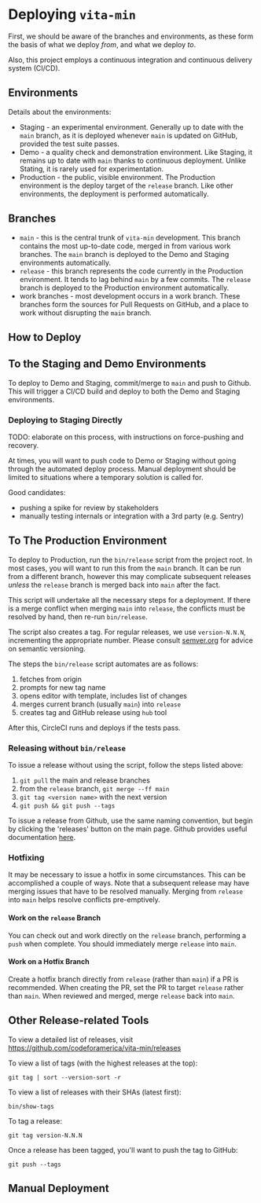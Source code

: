 # Deploying `vita-min`

First, we should be aware of the branches and environments, as these
form the basis of what we deploy _from_, and what we deploy _to_.

Also, this project employs a continuous integration and continuous delivery
system (CI/CD).

## Environments

Details about the environments:

- Staging - an experimental environment. Generally up to date
  with the `main` branch, as it is deployed whenever `main` is
  updated on GitHub, provided the test suite passes.
- Demo - a quality check and demonstration environment. Like Staging,
  it remains up to date with `main` thanks to continuous deployment.
  Unlike Stating, it is rarely used for experimentation.
- Production - the public, visible environment. The Production environment
  is the deploy target of the `release` branch. Like other environments,
  the deployment is performed automatically.

## Branches

- `main` - this is the central trunk of `vita-min` development. This branch
  contains the most up-to-date code, merged in from various work branches. The
  `main` branch is deployed to the Demo and Staging environments
  automatically.
- `release` - this branch represents the code currently in the Production
  environment. It tends to lag behind `main` by a few commits. The `release`
  branch is deployed to the Production environment automatically.
- work branches - most development occurs in a work branch. These branches form
  the sources for Pull Requests on GitHub, and a place to work without
  disrupting the `main` branch.

## How to Deploy

## To the Staging and Demo Environments

To deploy to Demo and Staging, commit/merge to `main` and push to
Github. This will trigger a CI/CD build and deploy to both the Demo and Staging
environments.

### Deploying to Staging Directly

TODO: elaborate on this process, with instructions on force-pushing and
recovery.

At times, you will want to push code to Demo or Staging without going
through the automated deploy process. Manual deployment should be limited
to situations where a temporary solution is called for.

Good candidates:

- pushing a spike for review by stakeholders
- manually testing internals or integration with a 3rd party (e.g. Sentry)

## To The Production Environment

To deploy to Production, run the `bin/release` script from the project root. In
most cases, you will want to run this from the `main` branch. It can be run
from a different branch, however this may complicate subsequent releases
_unless_ the `release` branch is merged back into `main` after the fact.

This script will undertake all the necessary steps for a deployment. If there is
a merge conflict when merging `main` into `release`, the conflicts must be
resolved by hand, then re-run `bin/release`.

The script also creates a tag. For regular releases, we use `version-N.N.N`,
incrementing the appropriate number. Please consult
[semver.org](https://semver.org) for advice on semantic versioning.

The steps the `bin/release` script automates are as follows:

1. fetches from origin
2. prompts for new tag name
3. opens editor with template, includes list of changes
4. merges current branch (usually `main`) into `release`
5. creates tag and GitHub release using `hub` tool

After this, CircleCI runs and deploys if the tests pass.

### Releasing without `bin/release`

To issue a release without using the script, follow the steps listed above:

1. `git pull` the main and release branches
2. from the `release` branch, `git merge --ff main`
3. `git tag <version name>` with the next version
4. `git push && git push --tags`

To issue a release from Github, use the same naming convention,
but begin by clicking the 'releases' button on the main page.
Github provides useful documentation [here](https://help.github.com/en/github/administering-a-repository/managing-releases-in-a-repository).

### Hotfixing

It may be necessary to issue a hotfix in some circumstances. This can be
accomplished a couple of ways. Note that a subsequent release may have merging
issues that have to be resolved manually. Merging from `release` into `main`
helps resolve conflicts pre-emptively.

#### Work on the `release` Branch

You can check out and work directly on the `release` branch, performing a `push`
when complete. You should immediately merge `release` into `main`.

#### Work on a Hotfix Branch

Create a hotfix branch directly from `release` (rather than `main`) if a PR is
recommended. When creating the PR, set the PR to target `release` rather than
`main`. When reviewed and merged, merge `release` back into `main`.

## Other Release-related Tools

To view a detailed list of releases, visit https://github.com/codeforamerica/vita-min/releases

To view a list of tags (with the highest releases at the top):

`git tag | sort --version-sort -r`

To view a list of releases with their SHAs (latest first):

`bin/show-tags`

To tag a release:

`git tag version-N.N.N`

Once a release has been tagged, you'll want to push the tag to GitHub:

`git push --tags`

## Manual Deployment
